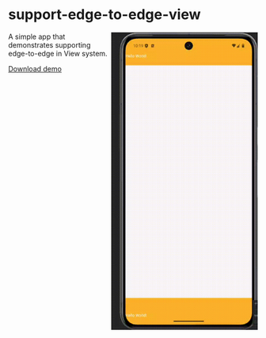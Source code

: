 # support-edge-to-edge-view

<img align="right" width="296" height="600" src="https://github.com/raheemadamboev/support-edge-to-edge-view/blob/main/extra/banner.gif" />

A simple app that demonstrates supporting edge-to-edge in View system.

[Download demo](https://github.com/raheemadamboev/support-edge-to-edge-view/blob/main/extra/app-debug.apk)
